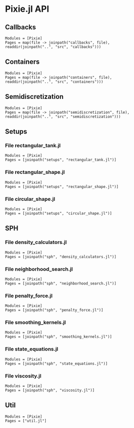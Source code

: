 # Pixie.jl API

## Callbacks

```@autodocs
Modules = [Pixie]
Pages = map(file -> joinpath("callbacks", file), readdir(joinpath("..", "src", "callbacks")))
```

## Containers

```@autodocs
Modules = [Pixie]
Pages = map(file -> joinpath("containers", file), readdir(joinpath("..", "src", "containers")))
```

## Semidiscretization

```@autodocs
Modules = [Pixie]
Pages = map(file -> joinpath("semidiscretization", file), readdir(joinpath("..", "src", "semidiscretization")))
```

## Setups

### File rectangular_tank.jl
```@autodocs
Modules = [Pixie]
Pages = [joinpath("setups", "rectangular_tank.jl")]
```

### File rectangular_shape.jl
```@autodocs
Modules = [Pixie]
Pages = [joinpath("setups", "rectangular_shape.jl")]
```

### File circular_shape.jl
```@autodocs
Modules = [Pixie]
Pages = [joinpath("setups", "circular_shape.jl")]
```

## SPH

### File density_calculators.jl
```@autodocs
Modules = [Pixie]
Pages = [joinpath("sph", "density_calculators.jl")]
```

### File neighborhood_search.jl
```@autodocs
Modules = [Pixie]
Pages = [joinpath("sph", "neighborhood_search.jl")]
```

### File penalty_force.jl
```@autodocs
Modules = [Pixie]
Pages = [joinpath("sph", "penalty_force.jl")]
```

### File smoothing_kernels.jl
```@autodocs
Modules = [Pixie]
Pages = [joinpath("sph", "smoothing_kernels.jl")]
```

### File state_equations.jl
```@autodocs
Modules = [Pixie]
Pages = [joinpath("sph", "state_equations.jl")]
```

### File viscosity.jl
```@autodocs
Modules = [Pixie]
Pages = [joinpath("sph", "viscosity.jl")]
```

## Util

```@autodocs
Modules = [Pixie]
Pages = ["util.jl"]
```
